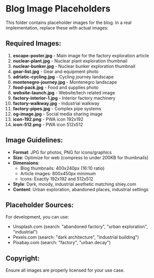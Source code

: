 # Blog Image Placeholders

This folder contains placeholder images for the blog. In a real implementation, replace these with actual images:

## Required Images:

1. **escape-poster.jpg** - Main image for the factory exploration article
2. **nuclear-plant.jpg** - Nuclear plant exploration thumbnail
3. **nuclear-bunker.jpg** - Nuclear bunker exploration thumbnail  
4. **gear-list.jpg** - Gear and equipment photo
5. **adriatic-cycling.jpg** - Cycling journey landscape
6. **montenegro-journey.jpg** - Montenegro landscape
7. **food-pack.jpg** - Food and supplies photo
8. **website-launch.jpg** - Website/tech related image
9. **factory-interior-1.jpg** - Interior factory machinery
10. **factory-walkway.jpg** - Industrial walkway
11. **factory-pipes.jpg** - Complex pipe systems
12. **og-image.jpg** - Social media sharing image
13. **icon-192.png** - PWA icon 192x192
14. **icon-512.png** - PWA icon 512x512

## Image Guidelines:

- **Format**: JPG for photos, PNG for icons/graphics
- **Size**: Optimize for web (compress to under 200KB for thumbnails)
- **Dimensions**: 
  - Blog thumbnails: 400x240px (16:10 ratio)
  - Article images: 800x450px minimum
  - Icons: Exactly 192x192 and 512x512
- **Style**: Dark, moody, industrial aesthetic matching shiey.com
- **Content**: Urban exploration, abandoned places, industrial settings

## Placeholder Sources:

For development, you can use:
- Unsplash.com (search: "abandoned factory", "urban exploration", "industrial")
- Pexels.com (search: "dark architecture", "industrial building")
- Pixabay.com (search: "factory", "urban decay")

## Copyright:

Ensure all images are properly licensed for your use case.
